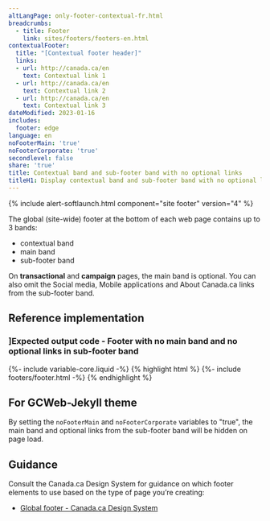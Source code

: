 ```yaml
---
altLangPage: only-footer-contextual-fr.html
breadcrumbs:
  - title: Footer
    link: sites/footers/footers-en.html
contextualFooter:
  title: "[Contextual footer header]"
  links:
  - url: http://canada.ca/en
    text: Contextual link 1
  - url: http://canada.ca/en
    text: Contextual link 2
  - url: http://canada.ca/en
    text: Contextual link 3
dateModified: 2023-01-16
includes:
  footer: edge
language: en
noFooterMain: 'true'
noFooterCorporate: 'true'
secondlevel: false
share: 'true'
title: Contextual band and sub-footer band with no optional links
titleH1: Display contextual band and sub-footer band with no optional links
---
```

<div class="wb-prettify all-pre hide"></div>

{% include alert-softlaunch.html component="site footer" version="4" %}

The global (site-wide) footer at the bottom of each web page contains up to 3 bands:
* contextual band
* main band
* sub-footer band
  
On **transactional** and **campaign** pages, the main band is optional. You can also omit the Social media, Mobile applications and About Canada.ca links from the sub-footer band.

## Reference implementation
### ]Expected output code - Footer with no main band and no optional links in sub-footer band
{%- include variable-core.liquid -%}
{% highlight html %}
	{%- include footers/footer.html -%}
{% endhighlight %}

## For GCWeb-Jekyll theme
By setting the `noFooterMain` and `noFooterCorporate` variables to "true", the main band and optional links from the sub-footer band will be hidden on page load.

## Guidance
Consult the Canada.ca Design System for guidance on which footer elements to use based on the type of page you’re creating:
* [Global footer - Canada.ca Design System](https://design.canada.ca/common-design-patterns/site-footer.html)